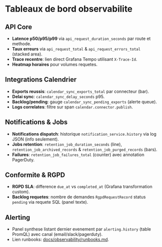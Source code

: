 # Tableaux de bord observabilite

## API Core
- **Latence p50/p95/p99** via `api_request_duration_seconds` par route et methode.
- **Taux erreurs** via `api_request_total` & `api_request_errors_total` (stacked area).
- **Trace recentre**: lien direct Grafana Tempo utilisant `X-Trace-Id`.
- **Heatmap horaires** pour volumes requetes.

## Integrations Calendrier
- **Exports reussis**: `calendar_sync_exports_total` par connecteur (bar).
- **Delai sync**: `calendar_sync_delay_seconds` p95.
- **Backlog/pending**: gauge `calendar_sync_pending_exports` (alerte queue).
- **Logs correlates**: filtre sur span `calendar.connector.publish`.

## Notifications & Jobs
- **Notifications dispatch**: historique `notification_service.history` via log JSON (info seulement).
- **Jobs retention**: `retention_job_duration_seconds` (line), `retention_job_archived_records` & `retention_job_purged_records` (bars).
- **Failures**: `retention_job_failures_total` (counter) avec annotation PagerDuty.

## Conformite & RGPD
- **RGPD SLA**: difference `due_at` vs `completed_at` (Grafana transformation custom).
- **Backlog requetes**: nombre de demandes `RgpdRequestRecord` status `pending` via requete SQL (panel texte).

## Alerting
- Panel synthese listant dernier evenement par `alerting.history` (table PromQL) avec canal (email/slack/pagerduty).
- Lien runbooks: [docs/observability/runbooks.md](./runbooks.md).
